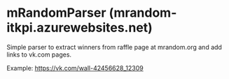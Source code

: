 # mRandomParser (mrandom-itkpi.azurewebsites.net)

Simple parser to extract winners from raffle page at mrandom.org and add links to vk.com pages. 

Example: https://vk.com/wall-42456628_12309


